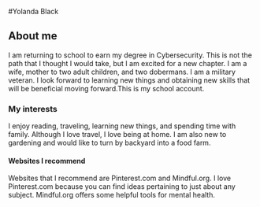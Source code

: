 #Yolanda Black

## About me
I am returning to school to earn my degree in Cybersecurity.  This is not the path that I thought I would take, but I am excited for a new chapter.  I am a wife, mother to two adult children, and two dobermans.  I am a military veteran.  I look forward to learning new things and obtaining new skills that will be beneficial moving forward.This is my school account.

### My interests
I enjoy reading, traveling, learning new things, and spending time with family.  Although I love travel, I love being at home. I am also new to gardening and would like to turn by backyard into a food farm.

#### Websites I recommend
Websites that I recommend are Pinterest.com and Mindful.org.  I love Pinterest.com because you can find ideas pertaining to just about any subject.  Mindful.org offers some helpful tools for mental health.
